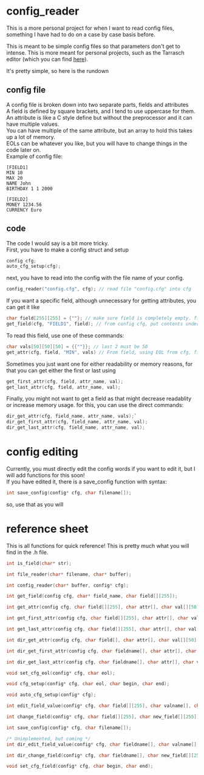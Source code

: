 
# config_reader  
This is a more personal project for when I want to read config files, something I have had to do on a case by case basis before.  
  
This is meant to be simple config files so that parameters don't get to intense. This is more meant for personal projects, such as the Tarrasch editor (which you can find [here](https://www.github.com/pawnlord/tarrasch-editor)).  
  
It's pretty simple, so here is the rundown  
  
## config file
A config file is broken down into two separate parts, fields and attributes  
A field is defined by square brackets, and I tend to use uppercase for them.  
An attribute is like a C style define but without the preprocessor and it can have multiple values.  
You can have multiple of the same attribute, but an array to hold this takes up a lot of memory.  
EOLs can be whatever you like, but you will have to change things in the code later on.  
Example of config file:
```
[FIELD1]
MIN 10
MAX 20
NAME John
BIRTHDAY 1 1 2000

[FIELD2]
MONEY 1234.56
CURRENCY Euro
```

## code
The code I would say is a bit more tricky.  
First, you have to make a config struct and setup  
```c  
config cfg;  
auto_cfg_setup(cfg);  
```  
next, you have to read into the config with the file name of your config.
```c
config_reader("config.cfg", cfg); // read file "config.cfg" into cfg  
```  
If you want a specific field, although unnecessary for getting attributes, you can get it like  
```  c
char field[255][255] = {""}; // make sure field is completely empty. field also must have the second size be 255  
get_field(cfg, "FIELD1", field); // from config cfg, put contents under "[FIELD1]" in the config file into field  
```  
To read this field, use one of these commands:  
``` c 
char vals[50][50][50] = {{""}}; // last 2 must be 50  
get_attr(cfg, field, "MIN", vals) // From field, using EOL from cfg, find all values of MIN, put all instances of min with each value into vals
```   
Sometimes you just want one for either readability or memory reasons, for that you can get either the first or last using
```c
get_first_attr(cfg, field, attr_name, val);
get_last_attr(cfg, field, attr_name, val);
```
Finally, you might not want to get a field as that might decrease readablity or increase memory usage. for this, you can use the direct commands:
```c
dir_get_attr(cfg, field_name, attr_name, vals);`
dir_get_first_attr(cfg, field_name, attr_name, val);
dir_get_last_attr(cfg, field_name, attr_name, val);
```
  
# config editing
Currently, you must directly edit the config words if you want to edit it, but I will add functions for this soon!  
If you have edited it, there is a save_config function with syntax:  
```c
int save_config(config* cfg, char filename[]);
```  
so, use that as you will  

# reference sheet
This is all functions for quick reference!
This is pretty much what you will find in the .h file.
```c
int is_field(char* str);

int file_reader(char* filename, char* buffer);

int config_reader(char* buffer, config* cfg);

int get_field(config cfg, char* field_name, char field[][255]);

int get_attr(config cfg, char field[][255], char attr[], char val[][50][50]);

int get_first_attr(config cfg, char field[][255], char attr[], char val[][50]);

int get_last_attr(config cfg, char field[][255], char attr[], char val[][50]);

int dir_get_attr(config cfg, char field[], char attr[], char val[][50][50]);

int dir_get_first_attr(config cfg, char fieldname[], char attr[], char val[][50]);

int dir_get_last_attr(config cfg, char fieldname[], char attr[], char val[][50]);

void set_cfg_eol(config* cfg, char eol);

void cfg_setup(config* cfg, char eol, char begin, char end);

void auto_cfg_setup(config* cfg);

int edit_field_value(config* cfg, char field[][255], char valname[], char new_val[][50]);

int change_field(config* cfg, char field[][255], char new_field[][255]);

int save_config(config* cfg, char filename[]);

/* Unimplemented, but coming */
int dir_edit_field_value(config* cfg, char fieldname[], char valname[], char new_val[][50]);

int dir_change_field(config* cfg, char fieldname[], char new_field[][255]);

void set_cfg_field(config* cfg, char begin, char end); 

```
